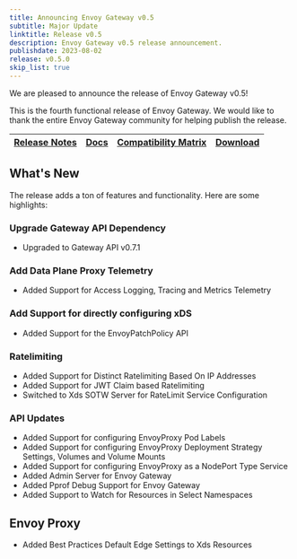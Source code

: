 ```yaml
---
title: Announcing Envoy Gateway v0.5
subtitle: Major Update
linktitle: Release v0.5
description: Envoy Gateway v0.5 release announcement.
publishdate: 2023-08-02
release: v0.5.0
skip_list: true
---
```


We are pleased to announce the release of Envoy Gateway v0.5!

This is the fourth functional release of Envoy Gateway. We would like to thank the entire Envoy Gateway community for
helping publish the release.

| [Release Notes][] | [Docs][docs] | [Compatibility Matrix][matrix] | [Download][] |
|-------------------|--------------|--------------------------------|--------------|

## What's New

The release adds a ton of features and functionality. Here are some highlights:

### Upgrade Gateway API Dependency

+ Upgraded to Gateway API v0.7.1

### Add Data Plane Proxy Telemetry

+ Added Support for Access Logging, Tracing and Metrics Telemetry

### Add Support for directly configuring xDS

+ Added Support for the EnvoyPatchPolicy API

### Ratelimiting

+ Added Support for Distinct Ratelimiting Based On IP Addresses 
+ Added Support for JWT Claim based Ratelimiting
+ Switched to Xds SOTW Server for RateLimit Service Configuration

### API Updates

+ Added Support for configuring EnvoyProxy Pod Labels
+ Added Support for configuring EnvoyProxy Deployment Strategy Settings, Volumes and Volume Mounts
+ Added Support for configuring EnvoyProxy as a NodePort Type Service
+ Added Admin Server for Envoy Gateway
+ Added Pprof Debug Support for Envoy Gateway
+ Added Support to Watch for Resources in Select Namespaces

## Envoy Proxy

+ Added Best Practices Default Edge Settings to Xds Resources

[Release Notes]: https://github.com/envoyproxy/gateway/blob/main/release-notes/v0.5.0.yaml
[matrix]: https://gateway.envoyproxy.io/latest/install/matrix
[docs]: https://gateway.envoyproxy.io/v0.5.0/index.html
[Download]: https://github.com/envoyproxy/gateway/releases/tag/v0.5.0
